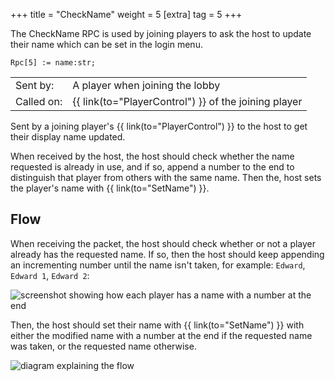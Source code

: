 +++
title = "CheckName"
weight = 5
[extra]
tag = 5
+++

The CheckName RPC is used by joining players to ask the host to update their name which can be set in the login menu.

<!-- more -->

```
Rpc[5] := name:str;
```

|            |                                                      |
| ---------- | ---------------------------------------------------- |
| Sent by:   | A player when joining the lobby                      |
| Called on: | {{ link(to="PlayerControl") }} of the joining player |

Sent by a joining player's {{ link(to="PlayerControl") }} to the host to get their display name updated.

When received by the host, the host should check whether the name requested is already in use, and if so, append a number to the end to distinguish that player from others with the same name. Then the, host sets the player's name with {{ link(to="SetName") }}.

## Flow

When receiving the packet, the host should check whether or not a player already has the requested name. If so, then the host should keep appending an incrementing number until the name isn't taken, for example: `Edward`, `Edward 1`, `Edward 2`:

![screenshot showing how each player has a name with a number at the end](../check_name_example.png)

Then, the host should set their name with {{ link(to="SetName") }} with either the modified name with a number at the end if the requested name was taken, or the requested name otherwise.

![diagram explaining the flow](../check_name_diagram.svg)

